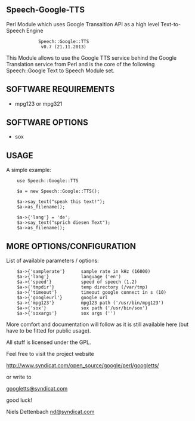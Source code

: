 Speech-Google-TTS
-----------------
Perl Module which uses Google Transaltion API as a high level Text-to-Speech Engine

                Speech::Google::TTS
                 v0.7 (21.11.2013)

This Module allows to use the Google TTS service behind the
Google Translation service from Perl and is the core of the
following Speech::Google Text to Speech Module set.

SOFTWARE REQUIREMENTS
---------------------
 * mpg123 or mpg321


SOFTWARE OPTIONS
----------------
 * sox


USAGE
-----
A simple example:

        use Speech::Google::TTS

        $a = new Speech::Google::TTS();

        $a->say_text("speak this text!");
        $a->as_filename();

        $a->{'lang'} = 'de';
        $a->say_text("sprich diesen Text");
        $a->as_filename();


MORE OPTIONS/CONFIGURATION
--------------------------
List of available parameters / options:

        $a->{'samplerate'}      sample rate in kHz (16000)
        $a->{'lang'}            language ('en')
        $a->{'speed'}           speed of speech (1.2)
        $a->{'tmpdir'}          temp directory (/var/tmp)
        $a->{'timeout'}         timeout google connect in s (10)
        $a->{'googleurl'}       google url
        $a->{'mpg123'}          mpg123 path ('/usr/bin/mpg123')
        $a->{'sox'}             sox path ('/usr/bin/sox')
        $a->{'soxargs'}         sox args ('')

More comfort and documentation will follow as it is still 
available here (but have to be fitted for public usage).

All stuff is licensed under the GPL.

Feel free to visit the project website 

  http://www.syndicat.com/open_source/google/perl/googletts/

or write to 

  googletts@syndicat.com 

good luck!


Niels Dettenbach
<nd@syndicat.com>
